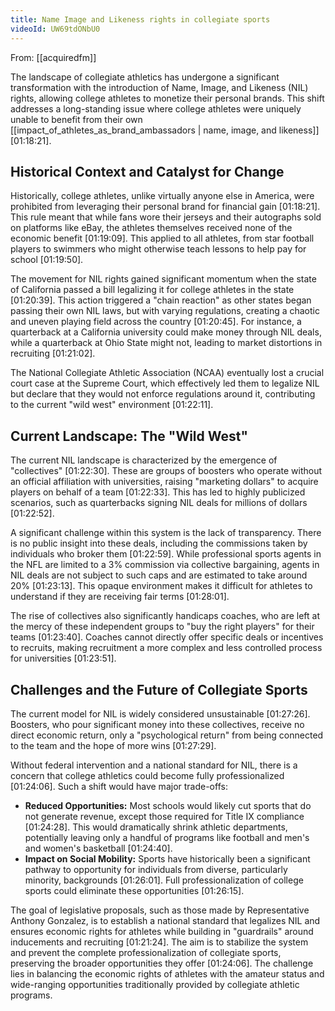 ```yaml
---
title: Name Image and Likeness rights in collegiate sports
videoId: UW69tdONbU0
---
```


From: [[acquiredfm]] <br/> 

The landscape of collegiate athletics has undergone a significant transformation with the introduction of Name, Image, and Likeness (NIL) rights, allowing college athletes to monetize their personal brands. This shift addresses a long-standing issue where college athletes were uniquely unable to benefit from their own [[impact_of_athletes_as_brand_ambassadors | name, image, and likeness]] [01:18:21].

## Historical Context and Catalyst for Change

Historically, college athletes, unlike virtually anyone else in America, were prohibited from leveraging their personal brand for financial gain [01:18:21]. This rule meant that while fans wore their jerseys and their autographs sold on platforms like eBay, the athletes themselves received none of the economic benefit [01:19:09]. This applied to all athletes, from star football players to swimmers who might otherwise teach lessons to help pay for school [01:19:50].

The movement for NIL rights gained significant momentum when the state of California passed a bill legalizing it for college athletes in the state [01:20:39]. This action triggered a "chain reaction" as other states began passing their own NIL laws, but with varying regulations, creating a chaotic and uneven playing field across the country [01:20:45]. For instance, a quarterback at a California university could make money through NIL deals, while a quarterback at Ohio State might not, leading to market distortions in recruiting [01:21:02].

The National Collegiate Athletic Association (NCAA) eventually lost a crucial court case at the Supreme Court, which effectively led them to legalize NIL but declare that they would not enforce regulations around it, contributing to the current "wild west" environment [01:22:11].

## Current Landscape: The "Wild West"

The current NIL landscape is characterized by the emergence of "collectives" [01:22:30]. These are groups of boosters who operate without an official affiliation with universities, raising "marketing dollars" to acquire players on behalf of a team [01:22:33]. This has led to highly publicized scenarios, such as quarterbacks signing NIL deals for millions of dollars [01:22:52].

A significant challenge within this system is the lack of transparency. There is no public insight into these deals, including the commissions taken by individuals who broker them [01:22:59]. While professional sports agents in the NFL are limited to a 3% commission via collective bargaining, agents in NIL deals are not subject to such caps and are estimated to take around 20% [01:23:13]. This opaque environment makes it difficult for athletes to understand if they are receiving fair terms [01:28:01].

The rise of collectives also significantly handicaps coaches, who are left at the mercy of these independent groups to "buy the right players" for their teams [01:23:40]. Coaches cannot directly offer specific deals or incentives to recruits, making recruitment a more complex and less controlled process for universities [01:23:51].

## Challenges and the Future of Collegiate Sports

The current model for NIL is widely considered unsustainable [01:27:26]. Boosters, who pour significant money into these collectives, receive no direct economic return, only a "psychological return" from being connected to the team and the hope of more wins [01:27:29].

Without federal intervention and a national standard for NIL, there is a concern that college athletics could become fully professionalized [01:24:06]. Such a shift would have major trade-offs:
*   **Reduced Opportunities:** Most schools would likely cut sports that do not generate revenue, except those required for Title IX compliance [01:24:28]. This would dramatically shrink athletic departments, potentially leaving only a handful of programs like football and men's and women's basketball [01:24:40].
*   **Impact on Social Mobility:** Sports have historically been a significant pathway to opportunity for individuals from diverse, particularly minority, backgrounds [01:26:01]. Full professionalization of college sports could eliminate these opportunities [01:26:15].

The goal of legislative proposals, such as those made by Representative Anthony Gonzalez, is to establish a national standard that legalizes NIL and ensures economic rights for athletes while building in "guardrails" around inducements and recruiting [01:21:24]. The aim is to stabilize the system and prevent the complete professionalization of collegiate sports, preserving the broader opportunities they offer [01:24:06]. The challenge lies in balancing the economic rights of athletes with the amateur status and wide-ranging opportunities traditionally provided by collegiate athletic programs.